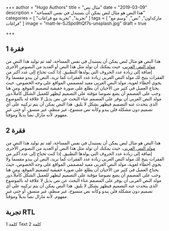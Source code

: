 +++
author = "Hugo Authors"
title = "مثال نص"
date = "2019-03-09"
description = "هذا النص هو مثال لنص يمكن أن يستبدل في نفس المساحة"
categories = [
    "تجربة",
    "تجربة مع فراغات"
]
tags = [
    "ماركداون",
    "نص",
    "وسم مع فراغات"
]
image = "matt-le-SJSpo9hQf7s-unsplash.jpg"
draft = true

+++
## فقرة 1

هذا النص هو مثال لنص يمكن أن يستبدل في نفس المساحة، لقد تم توليد هذا النص من [مولد النص العربى](https://colorslab.com/textgator/)، حيث يمكنك أن تولد مثل هذا النص أو العديد من النصوص الأخرى إضافة إلى زيادة عدد الحروف التى يولدها التطبيق.
إذا كنت تحتاج إلى عدد أكبر من الفقرات يتيح لك مولد النص العربى زيادة عدد الفقرات كما تريد، النص لن يبدو مقسما ولا يحوي أخطاء لغوية، مولد النص العربى مفيد لمصممي المواقع على وجه الخصوص، حيث يحتاج العميل فى كثير من الأحيان أن يطلع على صورة حقيقية لتصميم الموقع.
ومن هنا وجب على المصمم أن يضع نصوصا مؤقتة على التصميم ليظهر للعميل الشكل كاملاً،دور مولد النص العربى أن يوفر على المصمم عناء البحث عن نص بديل لا علاقة له بالموضوع الذى يتحدث عنه التصميم فيظهر بشكل لا يليق.
هذا النص يمكن أن يتم تركيبه على أي تصميم دون مشكلة فلن يبدو وكأنه نص منسوخ، غير منظم، غير منسق، أو حتى غير مفهوم. لأنه مازال نصاً بديلاً ومؤقتاً.

## فقرة 2

هذا النص هو مثال لنص يمكن أن يستبدل في نفس المساحة، لقد تم توليد هذا النص من [مولد النص العربى](https://colorslab.com/textgator/)، حيث يمكنك أن تولد مثل هذا النص أو العديد من النصوص الأخرى إضافة إلى زيادة عدد الحروف التى يولدها التطبيق.
إذا كنت تحتاج إلى عدد أكبر من الفقرات يتيح لك مولد النص العربى زيادة عدد الفقرات كما تريد، النص لن يبدو مقسما ولا يحوي أخطاء لغوية، مولد النص العربى مفيد لمصممي المواقع على وجه الخصوص، حيث يحتاج العميل فى كثير من الأحيان أن يطلع على صورة حقيقية لتصميم الموقع.
ومن هنا وجب على المصمم أن يضع نصوصا مؤقتة على التصميم ليظهر للعميل الشكل كاملاً،دور مولد النص العربى أن يوفر على المصمم عناء البحث عن نص بديل لا علاقة له بالموضوع الذى يتحدث عنه التصميم فيظهر بشكل لا يليق.
هذا النص يمكن أن يتم تركيبه على أي تصميم دون مشكلة فلن يبدو وكأنه نص منسوخ، غير منظم، غير منسق، أو حتى غير مفهوم. لأنه مازال نصاً بديلاً ومؤقتاً.

## تجربة RTL
كلمة 1 Text كلمة 2

